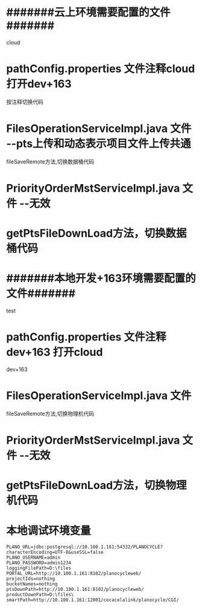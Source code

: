 # #######云上环境需要配置的文件#######
cloud
# pathConfig.properties 文件注释cloud 打开dev+163
按注释切换代码
# FilesOperationServiceImpl.java 文件 --pts上传和动态表示项目文件上传共通
fileSaveRemote方法,切换数据桶代码
# PriorityOrderMstServiceImpl.java 文件 --无效
# getPtsFileDownLoad方法，切换数据桶代码



# #######本地开发+163环境需要配置的文件#######
test
# pathConfig.properties 文件注释dev+163 打开cloud
dev+163
# FilesOperationServiceImpl.java 文件
fileSaveRemote方法,切换物理机代码
# PriorityOrderMstServiceImpl.java 文件  --无效
# getPtsFileDownLoad方法，切换物理机代码

# 本地调试环境变量
```$xslt
PLANO_URL=jdbc:postgresql://10.100.1.161:54332/PLANOCYCLE?characterEncoding=UTF-8&useSSL=false
PLANO_USERNAME=admin
PLANO_PASSWORD=admin1234
loggingFilePath=D:\files
PORTAL_URL=http://10.100.1.161:8102/planocycleweb/
projectIds=nothing
bucketNames=nothing
ptsDownPath=http://10.100.1.161:8102/planocycleweb/
productDownPath=D:\files\
smartPath=http://10.100.1.161:12001/cocacolalink/planocycle/CGI/
```